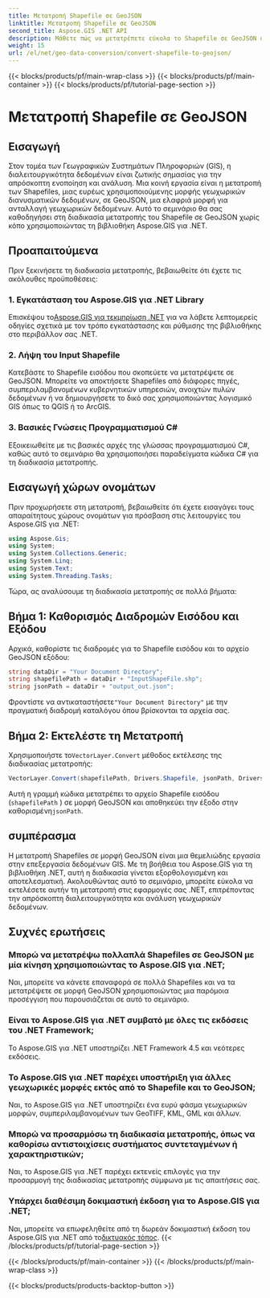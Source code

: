 ```yaml
---
title: Μετατροπή Shapefile σε GeoJSON
linktitle: Μετατροπή Shapefile σε GeoJSON
second_title: Aspose.GIS .NET API
description: Μάθετε πώς να μετατρέπετε εύκολα το Shapefile σε GeoJSON στο .NET χρησιμοποιώντας το Aspose.GIS. Ακολουθήστε τον βήμα προς βήμα οδηγό μας για απρόσκοπτη διαλειτουργικότητα δεδομένων.
weight: 15
url: /el/net/geo-data-conversion/convert-shapefile-to-geojson/
---
```


{{< blocks/products/pf/main-wrap-class >}}
{{< blocks/products/pf/main-container >}}
{{< blocks/products/pf/tutorial-page-section >}}

# Μετατροπή Shapefile σε GeoJSON

## Εισαγωγή
Στον τομέα των Γεωγραφικών Συστημάτων Πληροφοριών (GIS), η διαλειτουργικότητα δεδομένων είναι ζωτικής σημασίας για την απρόσκοπτη ενοποίηση και ανάλυση. Μια κοινή εργασία είναι η μετατροπή των Shapefiles, μιας ευρέως χρησιμοποιούμενης μορφής γεωχωρικών διανυσματικών δεδομένων, σε GeoJSON, μια ελαφριά μορφή για ανταλλαγή γεωχωρικών δεδομένων. Αυτό το σεμινάριο θα σας καθοδηγήσει στη διαδικασία μετατροπής του Shapefile σε GeoJSON χωρίς κόπο χρησιμοποιώντας τη βιβλιοθήκη Aspose.GIS για .NET.
## Προαπαιτούμενα
Πριν ξεκινήσετε τη διαδικασία μετατροπής, βεβαιωθείτε ότι έχετε τις ακόλουθες προϋποθέσεις:
### 1. Εγκατάσταση του Aspose.GIS για .NET Library
 Επισκέψου το[Aspose.GIS για τεκμηρίωση .NET](https://reference.aspose.com/gis/net/) για να λάβετε λεπτομερείς οδηγίες σχετικά με τον τρόπο εγκατάστασης και ρύθμισης της βιβλιοθήκης στο περιβάλλον σας .NET.
### 2. Λήψη του Input Shapefile
Κατεβάστε το Shapefile εισόδου που σκοπεύετε να μετατρέψετε σε GeoJSON. Μπορείτε να αποκτήσετε Shapefiles από διάφορες πηγές, συμπεριλαμβανομένων κυβερνητικών υπηρεσιών, ανοιχτών πυλών δεδομένων ή να δημιουργήσετε το δικό σας χρησιμοποιώντας λογισμικό GIS όπως το QGIS ή το ArcGIS.
### 3. Βασικές Γνώσεις Προγραμματισμού C#
Εξοικειωθείτε με τις βασικές αρχές της γλώσσας προγραμματισμού C#, καθώς αυτό το σεμινάριο θα χρησιμοποιήσει παραδείγματα κώδικα C# για τη διαδικασία μετατροπής.

## Εισαγωγή χώρων ονομάτων
Πριν προχωρήσετε στη μετατροπή, βεβαιωθείτε ότι έχετε εισαγάγει τους απαραίτητους χώρους ονομάτων για πρόσβαση στις λειτουργίες του Aspose.GIS για .NET:
```csharp
using Aspose.Gis;
using System;
using System.Collections.Generic;
using System.Linq;
using System.Text;
using System.Threading.Tasks;
```

Τώρα, ας αναλύσουμε τη διαδικασία μετατροπής σε πολλά βήματα:
## Βήμα 1: Καθορισμός Διαδρομών Εισόδου και Εξόδου
Αρχικά, καθορίστε τις διαδρομές για το Shapefile εισόδου και το αρχείο GeoJSON εξόδου:
```csharp
string dataDir = "Your Document Directory";
string shapefilePath = dataDir + "InputShapeFile.shp";
string jsonPath = dataDir + "output_out.json";
```
 Φροντίστε να αντικαταστήσετε`"Your Document Directory"` με την πραγματική διαδρομή καταλόγου όπου βρίσκονται τα αρχεία σας.
## Βήμα 2: Εκτελέστε τη Μετατροπή
 Χρησιμοποιήστε το`VectorLayer.Convert` μέθοδος εκτέλεσης της διαδικασίας μετατροπής:
```csharp
VectorLayer.Convert(shapefilePath, Drivers.Shapefile, jsonPath, Drivers.GeoJson);
```
Αυτή η γραμμή κώδικα μετατρέπει το αρχείο Shapefile εισόδου (`shapefilePath` ) σε μορφή GeoJSON και αποθηκεύει την έξοδο στην καθορισμένη`jsonPath`.

## συμπέρασμα
Η μετατροπή Shapefiles σε μορφή GeoJSON είναι μια θεμελιώδης εργασία στην επεξεργασία δεδομένων GIS. Με τη βοήθεια του Aspose.GIS για τη βιβλιοθήκη .NET, αυτή η διαδικασία γίνεται εξορθολογισμένη και αποτελεσματική. Ακολουθώντας αυτό το σεμινάριο, μπορείτε εύκολα να εκτελέσετε αυτήν τη μετατροπή στις εφαρμογές σας .NET, επιτρέποντας την απρόσκοπτη διαλειτουργικότητα και ανάλυση γεωχωρικών δεδομένων.
## Συχνές ερωτήσεις
### Μπορώ να μετατρέψω πολλαπλά Shapefiles σε GeoJSON με μία κίνηση χρησιμοποιώντας το Aspose.GIS για .NET;
Ναι, μπορείτε να κάνετε επαναφορά σε πολλά Shapefiles και να τα μετατρέψετε σε μορφή GeoJSON χρησιμοποιώντας μια παρόμοια προσέγγιση που παρουσιάζεται σε αυτό το σεμινάριο.
### Είναι το Aspose.GIS για .NET συμβατό με όλες τις εκδόσεις του .NET Framework;
Το Aspose.GIS για .NET υποστηρίζει .NET Framework 4.5 και νεότερες εκδόσεις.
### Το Aspose.GIS για .NET παρέχει υποστήριξη για άλλες γεωχωρικές μορφές εκτός από το Shapefile και το GeoJSON;
Ναι, το Aspose.GIS για .NET υποστηρίζει ένα ευρύ φάσμα γεωχωρικών μορφών, συμπεριλαμβανομένων των GeoTIFF, KML, GML και άλλων.
### Μπορώ να προσαρμόσω τη διαδικασία μετατροπής, όπως να καθορίσω αντιστοιχίσεις συστήματος συντεταγμένων ή χαρακτηριστικών;
Ναι, το Aspose.GIS για .NET παρέχει εκτενείς επιλογές για την προσαρμογή της διαδικασίας μετατροπής σύμφωνα με τις απαιτήσεις σας.
### Υπάρχει διαθέσιμη δοκιμαστική έκδοση για το Aspose.GIS για .NET;
 Ναι, μπορείτε να επωφεληθείτε από τη δωρεάν δοκιμαστική έκδοση του Aspose.GIS για .NET από το[δικτυακός τόπος](https://releases.aspose.com/).
{{< /blocks/products/pf/tutorial-page-section >}}

{{< /blocks/products/pf/main-container >}}
{{< /blocks/products/pf/main-wrap-class >}}

{{< blocks/products/products-backtop-button >}}
